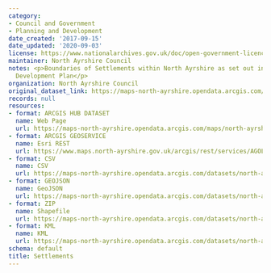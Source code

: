```yaml
---
category:
- Council and Government
- Planning and Development
date_created: '2017-09-15'
date_updated: '2020-09-03'
license: https://www.nationalarchives.gov.uk/doc/open-government-licence/version/3/
maintainer: North Ayrshire Council
notes: <p>Boundaries of Settlements within North Ayrshire as set out in the Local
  Development Plan</p>
organization: North Ayrshire Council
original_dataset_link: https://maps-north-ayrshire.opendata.arcgis.com/maps/north-ayrshire::settlements
records: null
resources:
- format: ARCGIS HUB DATASET
  name: Web Page
  url: https://maps-north-ayrshire.opendata.arcgis.com/maps/north-ayrshire::settlements
- format: ARCGIS GEOSERVICE
  name: Esri REST
  url: https://www.maps.north-ayrshire.gov.uk/arcgis/rest/services/AGOL/Open_Data_Portal4/MapServer/33
- format: CSV
  name: CSV
  url: https://maps-north-ayrshire.opendata.arcgis.com/datasets/north-ayrshire::settlements.csv?where=1=1&outSR=%7B%22latestWkid%22%3A27700%2C%22wkid%22%3A27700%7D
- format: GEOJSON
  name: GeoJSON
  url: https://maps-north-ayrshire.opendata.arcgis.com/datasets/north-ayrshire::settlements.geojson?where=1=1&outSR=%7B%22latestWkid%22%3A27700%2C%22wkid%22%3A27700%7D
- format: ZIP
  name: Shapefile
  url: https://maps-north-ayrshire.opendata.arcgis.com/datasets/north-ayrshire::settlements.zip?where=1=1&outSR=%7B%22latestWkid%22%3A27700%2C%22wkid%22%3A27700%7D
- format: KML
  name: KML
  url: https://maps-north-ayrshire.opendata.arcgis.com/datasets/north-ayrshire::settlements.kml?where=1=1&outSR=%7B%22latestWkid%22%3A27700%2C%22wkid%22%3A27700%7D
schema: default
title: Settlements
---
```

